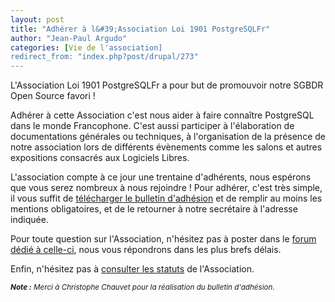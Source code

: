 ```yaml
---
layout: post
title: "Adhérer à l&#39;Association Loi 1901 PostgreSQLFr"
author: "Jean-Paul Argudo"
categories: [Vie de l'association]
redirect_from: "index.php?post/drupal/273"
---
```



<p></p>

<!--more-->


<p>L'Association Loi 1901 PostgreSQLFr a pour but de promouvoir notre SGBDR Open Source favori&nbsp;!</p>

<p>Adhérer à cette Association c'est nous aider à faire connaître PostgreSQL dans le monde Francophone. C'est aussi participer à l'élaboration de documentations générales ou techniques, à l'organisation de la présence de notre association lors de différents évènements comme les salons et autres expositions consacrés aux Logiciels Libres.</p>

<p>L'association compte à ce jour une trentaine d'adhérents, nous espérons que vous serez nombreux à nous rejoindre&nbsp;! Pour adhérer, c'est très simple, il vous suffit de <a href="files/bulletin_adhesion_pg-fr.pdf" target="_blank">télécharger le bulletin d'adhésion</a> et de remplir au moins les mentions obligatoires, et de le retourner à notre secrétaire à l'adresse indiquée.</p>

<p>Pour toute question sur l'Association, n'hésitez pas à poster dans le <a href="http://www.postgresqlfr.org/?q=forum/13" target="_blank">forum dédié à celle-ci</a>, nous vous répondrons dans les plus brefs délais.</p>

<p>Enfin, n'hésitez pas à <a href="http://www.postgresqlfr.org/?q=node/view/163" target="_blank">consulter les statuts</a> de l'Association.</p>

<p><em><small><strong>Note&nbsp;:</strong> Merci à Christophe Chauvet pour la réalisation du bulletin d'adhésion.</small></em></p>